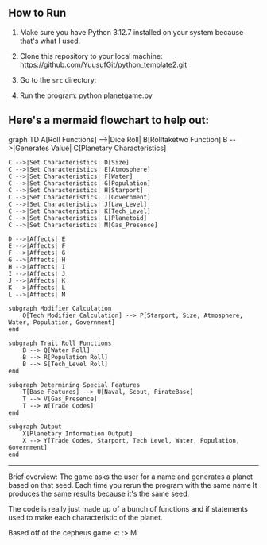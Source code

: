 ## How to Run
1. Make sure you have Python 3.12.7 installed on your system because that's what I used.
2. Clone this repository to your local machine: https://github.com/YuusufGit/python_template2.git

3. Go to the `src` directory:

4. Run the program: python planetgame.py

Here's a mermaid flowchart to help out:
---------------------------------------------------------------
graph TD
    A[Roll Functions] -->|Dice Roll| B[Rolltaketwo Function]
    B -->|Generates Value| C[Planetary Characteristics]
    
    C -->|Set Characteristics| D[Size]
    C -->|Set Characteristics| E[Atmosphere]
    C -->|Set Characteristics| F[Water]
    C -->|Set Characteristics| G[Population]
    C -->|Set Characteristics| H[Starport]
    C -->|Set Characteristics| I[Government]
    C -->|Set Characteristics| J[Law_Level]
    C -->|Set Characteristics| K[Tech_Level]
    C -->|Set Characteristics| L[Planetoid]
    C -->|Set Characteristics| M[Gas_Presence]
    
    D -->|Affects| E
    E -->|Affects| F
    F -->|Affects| G
    G -->|Affects| H
    H -->|Affects| I
    I -->|Affects| J
    J -->|Affects| K
    K -->|Affects| L
    L -->|Affects| M

    subgraph Modifier Calculation
        O[Tech Modifier Calculation] --> P[Starport, Size, Atmosphere, Water, Population, Government]
    end

    subgraph Trait Roll Functions
        B --> Q[Water Roll]
        B --> R[Population Roll]
        B --> S[Tech_Level Roll]
    end
    
    subgraph Determining Special Features
        T[Base Features] --> U[Naval, Scout, PirateBase]
        T --> V[Gas_Presence]
        T --> W[Trade Codes]
    end

    subgraph Output
        X[Planetary Information Output]
        X --> Y[Trade Codes, Starport, Tech Level, Water, Population, Government]
    end
---------------------------------------------------------------

Brief overview: The game asks the user for a name and generates a planet based on that seed. Each time you rerun the program with the same name
It produces the same results because it's the same seed.

The code is really just made up of a bunch of functions and if statements used to make each characteristic of the planet.

Based off of the cepheus game <: :>
                                M
